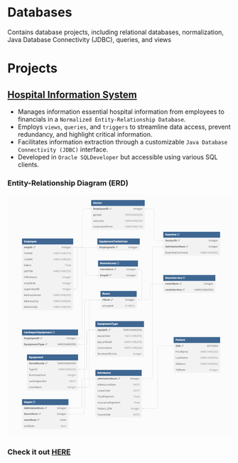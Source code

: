 # Databases
Contains database projects, including relational databases, normalization, Java Database Connectivity (JDBC), queries, and views

# Projects

## [Hospital Information System](https://github.com/evlutz/Databases/tree/main/Hospital%20Information%20System%20(MIS))


 * Manages information essential hospital information from employees to financials in a `Normalized Entity-Relationship Database`.
 * Employs `views`, `queries`, and `triggers` to streamline data access, prevent redundancy, and highlight critical information.
 * Facilitates information extraction through a customizable `Java Database Connectivity (JDBC)` interface.
 * Developed in `Oracle SQLDeveloper` but accessible using various SQL clients.

### Entity-Relationship Diagram (ERD)

<img src="/Hospital%20Information%20System%20(MIS)/ERD.png" width="504" height="543" class="center">

### Check it out [HERE](https://github.com/evlutz/Databases/tree/main/Hospital%20Information%20System%20(MIS))
